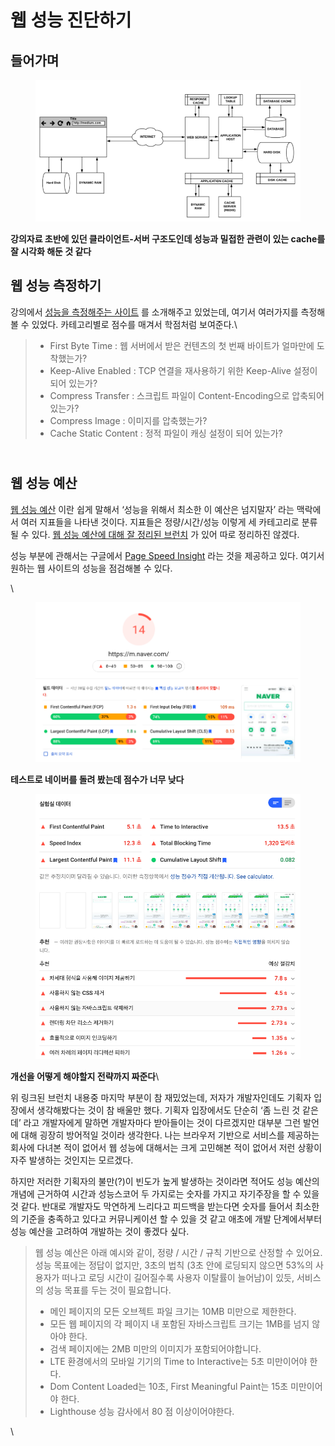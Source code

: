 # 웹 성능 진단하기

## 들어가며 <a href="#0" id="0"></a>



<figure><img src="../../.gitbook/assets/image (2).png" alt=""><figcaption></figcaption></figure>

**강의자료 초반에 있던 클라이언트-서버 구조도인데 성능과 밀접한 관련이 있는 cache를 잘 시각화 해둔 것 같다**



## 웹 성능 측정하기 <a href="#1" id="1"></a>

강의에서 [성능을 측정해주는 사이트](https://www.webpagetest.org/) 를 소개해주고 있었는데, 여기서 여러가지를 측정해볼 수 있었다. 카테고리별로 점수를 매겨서 학점처럼 보여준다.\


> * First Byte Time : 웹 서버에서 받은 컨텐츠의 첫 번째 바이트가 얼마만에 도착했는가?
> * Keep-Alive Enabled : TCP 연결을 재사용하기 위한 Keep-Alive 설정이 되어 있는가?
> * Compress Transfer : 스크립트 파일이 Content-Encoding으로 압축되어 있는가?
> * Compress Image : 이미지를 압축했는가?
> * Cache Static Content : 정적 파일이 캐싱 설정이 되어 있는가?

\
웹 성능 예산
-------

[웹 성능 예산](http://localhost:4000/infra/2021-04-13-NEXTSTEP-%EC%9D%B8%ED%94%84%EB%9D%BC%EA%B3%B5%EB%B0%A9-%EC%9B%B9%EC%84%B1%EB%8A%A5%EC%A7%84%EB%8B%A8%ED%95%98%EA%B8%B0.html) 이란 쉽게 말해서 ‘성능을 위해서 최소한 이 예산은 넘지말자’ 라는 맥락에서 여러 지표들을 나타낸 것이다. 지표들은 정량/시간/성능 이렇게 세 카테고리로 분류될 수 있다. [웹 성능 예산에 대해 잘 정리된 브런치](https://brunch.co.kr/@sangjinkang/23) 가 있어 따로 정리하진 않겠다.

성능 부분에 관해서는 구글에서 [Page Speed Insight](https://developers.google.com/speed/pagespeed/insights/) 라는 것을 제공하고 있다. 여기서 원하는 웹 사이트의 성능을 점검해볼 수 있다.

\


<figure><img src="../../.gitbook/assets/image (57).png" alt=""><figcaption></figcaption></figure>

**테스트로 네이버를 돌려 봤는데 점수가 너무 낮다**



<figure><img src="../../.gitbook/assets/image (78).png" alt=""><figcaption></figcaption></figure>

**개선을 어떻게 해야할지 전략까지 짜준다**\


위 링크된 브런치 내용중 마지막 부분이 참 재밌었는데, 저자가 개발자인데도 기획자 입장에서 생각해봤다는 것이 참 배울만 했다. 기획자 입장에서도 단순히 ‘좀 느린 것 같은데’ 라고 개발자에게 말하면 개발자마다 받아들이는 것이 다르겠지만 대부분 그런 발언에 대해 굉장히 방어적일 것이라 생각한다. 나는 브라우저 기반으로 서비스를 제공하는 회사에 다녀본 적이 없어서 웹 성능에 대해서는 크게 고민해본 적이 없어서 저런 상황이 자주 발생하는 것인지는 모르겠다.

하지만 저러한 기획자의 불만(?)이 빈도가 높게 발생하는 것이라면 적어도 성능 예산의 개념에 근거하여 시간과 성능스코어 두 가지로는 숫자를 가지고 자기주장을 할 수 있을 것 같다. 반대로 개발자도 막연하게 느리다고 피드백을 받는다면 숫자를 들어서 최소한의 기준을 충족하고 있다고 커뮤니케이션 할 수 있을 것 같고 애초에 개발 단계에서부터 성능 예산을 고려하여 개발하는 것이 좋겠다 싶다.

> 웹 성능 예산은 아래 예시와 같이, 정량 / 시간 / 규칙 기반으로 산정할 수 있어요. 성능 목표에는 정답이 없지만, 3초의 법칙 (3초 안에 로딩되지 않으면 53%의 사용자가 떠나고 로딩 시간이 길어질수록 사용자 이탈률이 늘어남)이 있듯, 서비스의 성능 목표를 두는 것이 필요합니다.
>
> * 메인 페이지의 모든 오브젝트 파일 크기는 10MB 미만으로 제한한다.
> * 모든 웹 페이지의 각 페이지 내 포함된 자바스크립트 크기는 1MB를 넘지 않아야 한다.
> * 검색 페이지에는 2MB 미만의 이미지가 포함되어야합니다.
> * LTE 환경에서의 모바일 기기의 Time to Interactive는 5초 미만이어야 한다.
> * Dom Content Loaded는 10초, First Meaningful Paint는 15초 미만이어야 한다.
> * Lighthouse 성능 감사에서 80 점 이상이어야한다.

\
